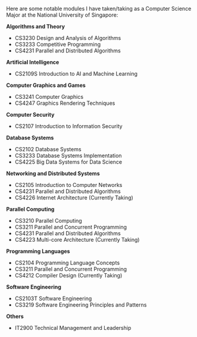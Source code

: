 Here are some notable modules I have taken/taking as a Computer Science Major at the National University of Singapore:

**Algorithms and Theory**
- CS3230 Design and Analysis of Algorithms
- CS3233 Competitive Programming
- CS4231 Parallel and Distributed Algorithms

**Artificial Intelligence**
- CS2109S Introduction to AI and Machine Learning

**Computer Graphics and Games**
- CS3241 Computer Graphics
- CS4247 Graphics Rendering Techniques

**Computer Security**
- CS2107 Introduction to Information Security

**Database Systems**
- CS2102 Database Systems
- CS3233 Database Systems Implementation
- CS4225 Big Data Systems for Data Science

**Networking and Distributed Systems**
- CS2105 Introduction to Computer Networks
- CS4231 Parallel and Distributed Algorithms
- CS4226 Internet Architecture (Currently Taking)

**Parallel Computing**
- CS3210 Parallel Computing
- CS3211 Parallel and Concurrent Programming
- CS4231 Parallel and Distributed Algorithms
- CS4223 Multi-core Architecture (Currently Taking)

**Programming Languages**
- CS2104 Programming Language Concepts
- CS3211 Parallel and Concurrent Programming
- CS4212 Compiler Design (Currently Taking)

**Software Engineering**
- CS2103T Software Engineering
- CS3219 Software Engineering Principles and Patterns

**Others**
- IT2900 Technical Management and Leadership
